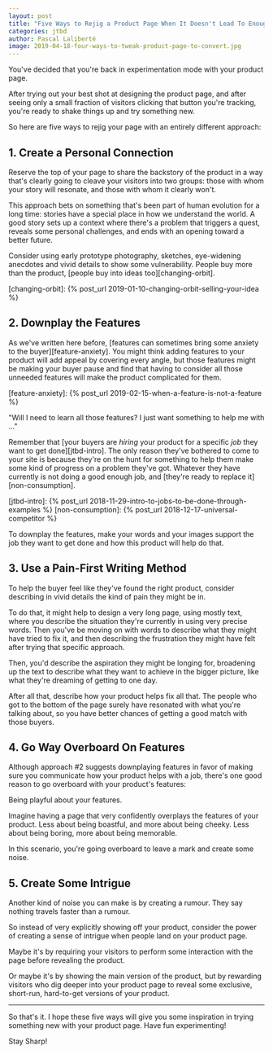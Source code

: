 ```yaml
---
layout: post
title: "Five Ways to Rejig a Product Page When It Doesn't Lead To Enough Sales"
categories: jtbd
author: Pascal Laliberté
image: 2019-04-18-four-ways-to-tweak-product-page-to-convert.jpg
---
```


You've decided that you're back in experimentation mode with your product page.

After trying out your best shot at designing the product page, and after seeing only a small fraction of visitors clicking that button you're tracking, you're ready to shake things up and try something new.

So here are five ways to rejig your page with an entirely different approach:

## 1. Create a Personal Connection

Reserve the top of your page to share the backstory of the product in a way that's clearly going to cleave your visitors into two groups: those with whom your story will resonate, and those with whom it clearly won't.

This approach bets on something that's been part of human evolution for a long time: stories have a special place in how we understand the world. A good story sets up a context where there's a problem that triggers a quest, reveals some personal challenges, and ends with an opening toward a better future.

Consider using early prototype photography, sketches, eye-widening anecdotes and vivid details to show some vulnerability. People buy more than the product, [people buy into ideas too][changing-orbit].

[changing-orbit]: {% post_url 2019-01-10-changing-orbit-selling-your-idea %}

## 2. Downplay the Features

As we've written here before, [features can sometimes bring some anxiety to the buyer][feature-anxiety]. You might think adding features to your product will add appeal by covering every angle, but those features might be making your buyer pause and find that having to consider all those unneeded features will make the product complicated for them. 

[feature-anxiety]: {% post_url 2019-02-15-when-a-feature-is-not-a-feature %}

"Will I need to learn all those features? I just want something to help me with ..."

Remember that [your buyers are _hiring_ your product for a specific _job_ they want to get done][jtbd-intro]. The only reason they've bothered to come to your site is because they're on the hunt for something to help them make some kind of progress on a problem they've got. Whatever they have currently is not doing a good enough job, and [they're ready to replace it][non-consumption].

[jtbd-intro]: {% post_url 2018-11-29-intro-to-jobs-to-be-done-through-examples %}
[non-consumption]: {% post_url 2018-12-17-universal-competitor %}

To downplay the features, make your words and your images support the job they want to get done and how this product will help do that.

## 3. Use a Pain-First Writing Method

To help the buyer feel like they've found the right product, consider describing in vivid details the kind of pain they might be in.

To do that, it might help to design a very long page, using mostly text, where you describe the situation they're currently in using very precise words. Then you've be moving on with words to describe what they might have tried to fix it, and then describing the frustration they might have felt after trying that specific approach.

Then, you'd describe the aspiration they might be longing for, broadening up the text to describe what they want to achieve in the bigger picture, like what they're dreaming of getting to one day.

After all that, describe how your product helps fix all that. The people who got to the bottom of the page surely have resonated with what you're talking about, so you have better chances of getting a good match with those buyers.

## 4. Go Way Overboard On Features

Although approach #2 suggests downplaying features in favor of making sure you communicate how your product helps with a job, there's one good reason to go overboard with your product's features:

Being playful about your features.

Imagine having a page that very confidently overplays the features of your product. Less about being boastful, and more about being cheeky. Less about being boring, more about being memorable.

In this scenario, you're going overboard to leave a mark and create some noise.

## 5. Create Some Intrigue

Another kind of noise you can make is by creating a rumour. They say nothing travels faster than a rumour.

So instead of very explicitly showing off your product, consider the power of creating a sense of intrigue when people land on your product page.

Maybe it's by requiring your visitors to perform some interaction with the page before revealing the product. 

Or maybe it's by showing the main version of the product, but by rewarding visitors who dig deeper into your product page to reveal some exclusive, short-run, hard-to-get versions of your product.

---

So that's it. I hope these five ways will give you some inspiration in trying something new with your product page. Have fun experimenting!

Stay Sharp!
